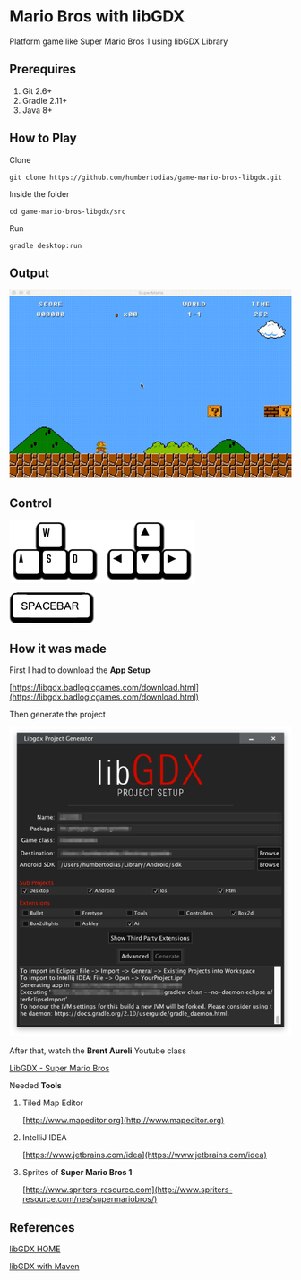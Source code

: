 # Mario Bros with libGDX

Platform game like Super Mario Bros 1 using libGDX Library


## Prerequires

1. Git 2.6+
2. Gradle 2.11+
3. Java 8+


## How to Play

Clone

```
git clone https://github.com/humbertodias/game-mario-bros-libgdx.git
```

Inside the folder

```
cd game-mario-bros-libgdx/src
```

Run

```
gradle desktop:run
```

## Output
![Preview](doc/gameplay.gif)

## Control
![Diretional](doc/wasd.png)

![JUMP](doc/spacebar.png)

## How it was made
First I had to download the **App Setup**

[https://libgdx.badlogicgames.com/download.html](https://libgdx.badlogicgames.com/download.html)

Then generate the project

![Preview](doc/project-settings.png)

After that, watch the **Brent Aureli** Youtube class

[LibGDX - Super Mario Bros](https://www.youtube.com/watch?v=a8MPxzkwBwo&list=PLZm85UZQLd2SXQzsF-a0-pPF6IWDDdrXt)

Needed **Tools**

1. Tiled Map Editor
	
	[http://www.mapeditor.org](http://www.mapeditor.org)

2. IntelliJ IDEA

	[https://www.jetbrains.com/idea](https://www.jetbrains.com/idea)


3. Sprites of **Super Mario Bros 1**

	[http://www.spriters-resource.com](http://www.spriters-resource.com/nes/supermariobros/)

## References

[libGDX HOME](https://libgdx.badlogicgames.com/)

[libGDX with Maven](https://github.com/libgdx/libgdx/wiki/Maven-integration)

